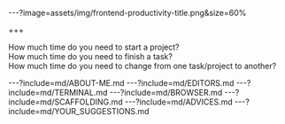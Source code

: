---?image=assets/img/frontend-productivity-title.png&size=60%

+++

How much time do you need to start a project?  
How much time do you need to finish a task?  
How much time do you need to change from one task/project to another?  

---?include=md/ABOUT-ME.md
---?include=md/EDITORS.md
---?include=md/TERMINAL.md
---?include=md/BROWSER.md
---?include=md/SCAFFOLDING.md
---?include=md/ADVICES.md
---?include=md/YOUR_SUGGESTIONS.md